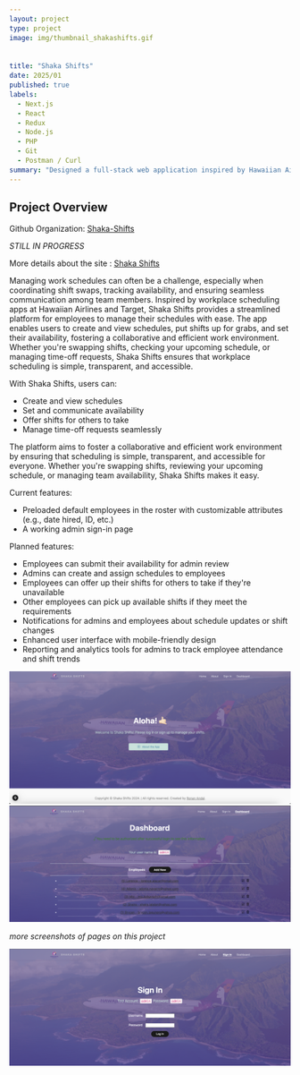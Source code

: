 ```yaml
---
layout: project
type: project
image: img/thumbnail_shakashifts.gif


title: "Shaka Shifts"
date: 2025/01
published: true
labels:
  - Next.js
  - React
  - Redux
  - Node.js
  - PHP
  - Git
  - Postman / Curl
summary: "Designed a full-stack web application inspired by Hawaiian Airlines and Target's workplace scheduling apps, utilizing modern web technologies for secure authentication and dynamic user interfaces."
---
```


## Project Overview

Github Organization: [Shaka-Shifts](https://github.com/ShakaShifts/ShakaShifts.github.io)

*STILL IN PROGRESS*

More details about the site : <a href="https://syntax-souljahs.github.io/"> Shaka Shifts </a>

Managing work schedules can often be a challenge, especially when coordinating shift swaps, tracking availability, and ensuring seamless communication among team members. Inspired by workplace scheduling apps at Hawaiian Airlines and Target, Shaka Shifts provides a streamlined platform for employees to manage their schedules with ease. The app enables users to create and view schedules, put shifts up for grabs, and set their availability, fostering a collaborative and efficient work environment. Whether you're swapping shifts, checking your upcoming schedule, or managing time-off requests, Shaka Shifts ensures that workplace scheduling is simple, transparent, and accessible.

With Shaka Shifts, users can:

- Create and view schedules
- Set and communicate availability
- Offer shifts for others to take
- Manage time-off requests seamlessly

The platform aims to foster a collaborative and efficient work environment by ensuring that scheduling is simple, transparent, and accessible for everyone. Whether you're swapping shifts, reviewing your upcoming schedule, or managing team availability, Shaka Shifts makes it easy.


Current features:
- Preloaded default employees in the roster with customizable attributes (e.g., date hired, ID, etc.)
- A working admin sign-in page

Planned features:
- Employees can submit their availability for admin review
- Admins can create and assign schedules to employees
- Employees can offer up their shifts for others to take if they're unavailable
- Other employees can pick up available shifts if they meet the requirements
- Notifications for admins and employees about schedule updates or shift changes
- Enhanced user interface with mobile-friendly design
- Reporting and analytics tools for admins to track employee attendance and shift trends

<img src="../img/shakashifts_landingpage.png" alt="Shaka Shifts Landing Page" width="599">


<img src="../img/shakashifts-employee-page.png" alt="Shaka Shifts Employee Page" width="700">


*more screenshots of pages on this project*

<img src="../img/shakashifts-signin.png" alt="Shaka Shifts Sign In Page" width="599">




